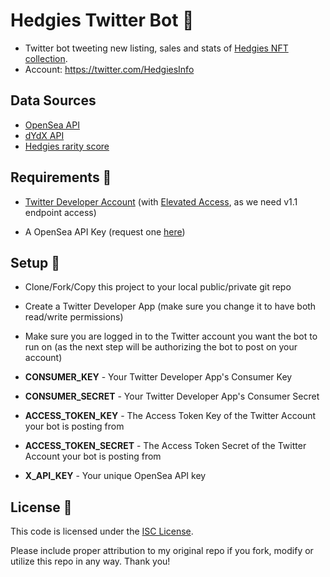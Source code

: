 # Hedgies Twitter Bot 🤖

- Twitter bot tweeting new listing, sales and stats of [Hedgies NFT collection](https://opensea.io/collection/hedgies).
- Account: https://twitter.com/HedgiesInfo

## Data Sources

- [OpenSea API](https://docs.opensea.io/reference/api-overview)
- [dYdX API](https://docs.dydx.exchange/)
- [Hedgies rarity score](https://docs.google.com/spreadsheets/d/1k5C3Iek-m83sIzSR0PPu93gF5AmBKTjTIK625-Zaktw/edit#gid=1261121203)

## Requirements 📝

- [Twitter Developer Account](https://developer.twitter.com/en/apply-for-access) (with [Elevated Access](https://developer.twitter.com/en/portal/products/elevated), as we need v1.1 endpoint access)

- A OpenSea API Key (request one [here](https://docs.opensea.io/reference/api-overview))

## Setup 🔧

- Clone/Fork/Copy this project to your local public/private git repo

- Create a Twitter Developer App (make sure you change it to have both read/write permissions)

- Make sure you are logged in to the Twitter account you want the bot to run on (as the next step will be authorizing the bot to post on your account)

- **CONSUMER_KEY** - Your Twitter Developer App's Consumer Key
- **CONSUMER_SECRET** - Your Twitter Developer App's Consumer Secret
- **ACCESS_TOKEN_KEY** - The Access Token Key of the Twitter Account your bot is posting from
- **ACCESS_TOKEN_SECRET** - The Access Token Secret of the Twitter Account your bot is posting from
- **X_API_KEY** - Your unique OpenSea API key

## License 📃

This code is licensed under the [ISC License](https://choosealicense.com/licenses/isc/).

Please include proper attribution to my original repo if you fork, modify or utilize this repo in any way. Thank you!
